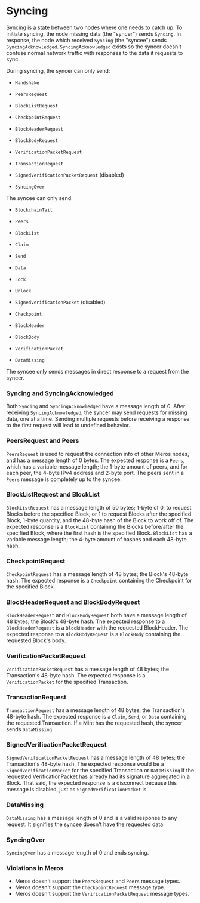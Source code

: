 # Syncing

Syncing is a state between two nodes where one needs to catch up. To initiate syncing, the node missing data (the "syncer") sends `Syncing`. In response, the node which received `Syncing` (the "syncee") sends `SyncingAcknowledged`. `SyncingAcknowledged` exists so the syncer doesn't confuse normal network traffic with responses to the data it requests to sync.

During syncing, the syncer can only send:

- `Handshake`

- `PeersRequest`
- `BlockListRequest`

- `CheckpointRequest`
- `BlockHeaderRequest`
- `BlockBodyRequest`

- `VerificationPacketRequest`
- `TransactionRequest`

- `SignedVerificationPacketRequest` (disabled)

- `SyncingOver`

The syncee can only send:

- `BlockchainTail`

- `Peers`

- `BlockList`

- `Claim`
- `Send`
- `Data`
- `Lock`
- `Unlock`

- `SignedVerificationPacket` (disabled)

- `Checkpoint`
- `BlockHeader`
- `BlockBody`
- `VerificationPacket`

- `DataMissing`

The syncee only sends messages in direct response to a request from the syncer.

### Syncing and SyncingAcknowledged

Both `Syncing` and `SyncingAcknowledged` have a message length of 0. After receiving `SyncingAcknowledged`, the syncer may send requests for missing data, one at a time. Sending multiple requests before receiving a response to the first request will lead to undefined behavior.

### PeersRequest and Peers

`PeersRequest` is used to request the connection info of other Meros nodes, and has a message length of 0 bytes. The expected response is a `Peers`, which has a variable message length; the 1-byte amount of peers, and for each peer, the 4-byte IPv4 address and 2-byte port. The peers sent in a `Peers` message is completely up to the syncee.

### BlockListRequest and BlockList

`BlockListRequest` has a message length of 50 bytes; 1-byte of 0, to request Blocks before the specified Block, or 1 to request Blocks after the specified Block, 1-byte quantity, and the 48-byte hash of the Block to work off of. The expected response is a `BlockList` containing the Blocks before/after the specified Block, where the first hash is the specified Block. `BlockList` has a variable message length; the 4-byte amount of hashes and each 48-byte hash.

### CheckpointRequest

`CheckpointRequest` has a message length of 48 bytes; the Block's 48-byte hash. The expected response is a `Checkpoint` containing the Checkpoint for the specified Block.

### BlockHeaderRequest and BlockBodyRequest

`BlockHeaderRequest` and `BlockBodyRequest` both have a message length of 48 bytes; the Block's 48-byte hash. The expected response to a `BlockHeaderRequest` is a `BlockHeader` with the requested BlockHeader. The expected response to a `BlockBodyRequest` is a `BlockBody` containing the requested Block's body.

### VerificationPacketRequest

`VerificationPacketRequest` has a message length of 48 bytes; the Transaction's 48-byte hash. The expected response is a `VerificationPacket` for the specified Transaction.

### TransactionRequest

`TransactionRequest` has a message length of 48 bytes; the Transaction's 48-byte hash. The expected response is a `Claim`, `Send`, or `Data` containing the requested Transaction. If a Mint has the requested hash, the syncer sends `DataMissing`.

### SignedVerificationPacketRequest

`SignedVerificationPacketRequest` has a message length of 48 bytes; the Transaction's 48-byte hash. The expected response would be a `SignedVerificationPacket` for the specified Transaction or `DataMissing` if the requested VerificationPacket has already had its signature aggregated in a Block. That said, the expected response is a disconnect because this message is disabled, just as `SignedVerificationPacket` is.

### DataMissing

`DataMissing` has a message length of 0 and is a valid response to any request. It signifies the syncee doesn't have the requested data.

### SyncingOver

`SyncingOver` has a message length of 0 and ends syncing.

### Violations in Meros

- Meros doesn't support the `PeersRequest` and `Peers` message types.
- Meros doesn't support the `CheckpointRequest` message type.
- Meros doesn't support the `VerificationPacketRequest` message types.
